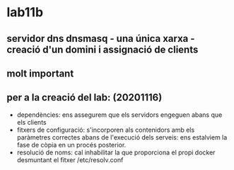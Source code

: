 # lab11b  
  
## servidor dns dnsmasq - una única xarxa - creació d'un domini i assignació de clients  


## molt important  
  
## per a la creació del lab:  (20201116)
- dependències: ens assegurem que els servidors engeguen abans que els clients
- fitxers de configuració: s'incorporen als contenidors amb els paràmetres correctes abans de l'execució dels serveis: ens estalviem la fase de còpia en un procés posterior.
- resolució de noms: cal inhabilitar la que proporciona el propi docker desmuntant el fitxer /etc/resolv.conf

